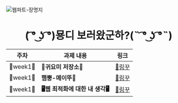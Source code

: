 ![웹파트-장명지](https://user-images.githubusercontent.com/79238676/227775976-6d5d0594-d342-465b-94d8-35239bae3b6e.png)

<div align=center>
  
  <h1>
    ( ͡° ͜ʖ ͡°)묭디 보러왔군하?(˵ ͡° ͜ʖ ͡°˵)
  </h1>
  
</div>

<div align=center>

| 주차      | 과제 내용                       | 링크                                                        |
| --------- | ------------------------------- | ----------------------------------------------------------- |
| 💛week1💛 | **🌱귀요미 저장소🌱**           | [🔗링꾸](https://github.com/GO-SOPT-WEB/MyungJiJANG/pull/1) |
| 💛week1💛 | **햄뿡-메이뚜💨**               | [🔗링꾸](https://github.com/GO-SOPT-WEB/MyungJiJANG/pull/2) |
| 💛week1💛 | **🖥웹 최적화에 대한 내 생각🖥️** | [🔗링꾸](https://github.com/GO-SOPT-WEB/MyungJiJANG/pull/3) |

</div>
